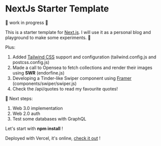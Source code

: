 # NextJs Starter Template

🚧 work in progress 🚧

This is a starter template for [Next.js](https://nextjs.org/learn).
I will use it as a personal blog and playground to make some experiments. 🧪 

Plus:
1. Added [Tailwind CSS](https://tailwindcss.com/) support and configuration (tailwind.config.js and postcss.config.js)
2. Made a call to Opensea to fetch collections and render their images using __SWR__ (endorfine.js)
3. Developing a Tinder-like Swiper component using [Framer](https://www.framer.com/) (components/swiper/swiper.js)
4. Check the /api/quotes to read my favourite quotes!

🎯 Next steps:
1. Web 3.0 implementation
2. Web 2.0 auth
3. Test some databases with GraphQL


Let's start with __npm install__ !

Deployed with Vercel, it's online, [check it out](https://next-start-five.vercel.app/) !

